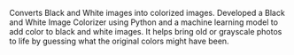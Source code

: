 Converts Black and White images into colorized images.
Developed a Black and White Image Colorizer using Python and a machine learning model to add color to black and white images. It helps bring old or grayscale photos to life by guessing what the original colors might have been.
